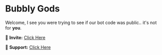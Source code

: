 # Bubbly Gods
Welcome, I see you were trying to see if our bot code was public.. it's not for **you**.

🤖 **Invite:** [Click Here](https://discord.com/oauth2/authorize?scope=bot+applications.commands&permissions=1945627743&client_id=964976907772887143)

💎 **Support:**  [Click Here](https://discord.gg/xMYdnt45CJ)
